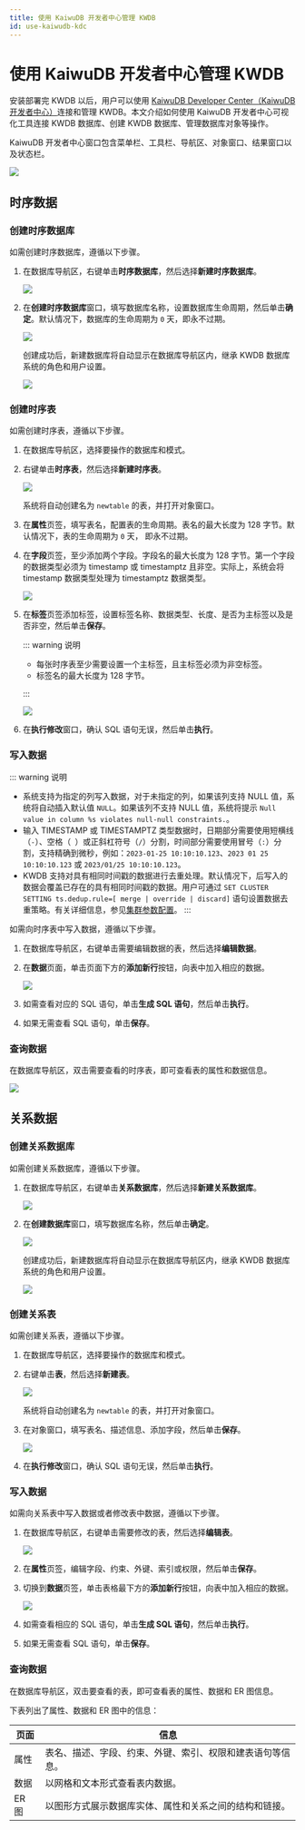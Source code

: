 ```yaml
---
title: 使用 KaiwuDB 开发者中心管理 KWDB
id: use-kaiwudb-kdc
---
```


# 使用 KaiwuDB 开发者中心管理 KWDB

安装部署完 KWDB 以后，用户可以使用 [KaiwuDB Developer Center（KaiwuDB 开发者中心）](../../kaiwudb-developer-center/overview.md)连接和管理 KWDB。本文介绍如何使用 KaiwuDB 开发者中心可视化工具连接 KWDB 数据库、创建 KWDB 数据库、管理数据库对象等操作。

KaiwuDB 开发者中心窗口包含菜单栏、工具栏、导航区、对象窗口、结果窗口以及状态栏。

![](../../static/quickstart/D2ItbzgMCobJovxVdslcwHR4nTh.png)

## 时序数据

### 创建时序数据库

如需创建时序数据库，遵循以下步骤。

1. 在数据库导航区，右键单击**时序数据库**，然后选择**新建时序数据库**。

   ![](../../static/quickstart/UNUrbCKASoAh4lxCJDIc02bpnAg.png)

2. 在**创建时序数据库**窗口，填写数据库名称，设置数据库生命周期，然后单击**确定**。默认情况下，数据库的生命周期为 `0` 天，即永不过期。

   ![](../../static/quickstart/Kq6obMHXMo16SCxyaRucvKHOnCc.png)

   创建成功后，新建数据库将自动显示在数据库导航区内，继承 KWDB 数据库系统的角色和用户设置。

   ![](../../static/quickstart/I77LbWmXCojubdxQ6sXcV1bgnIc.png)

### 创建时序表

如需创建时序表，遵循以下步骤。

1. 在数据库导航区，选择要操作的数据库和模式。
2. 右键单击**时序表**，然后选择**新建时序表**。

   ![](../../static/quickstart/MT2WbcXCeor3oZxFr6Kc0eSBnGf.png)

   系统将自动创建名为 `newtable` 的表，并打开对象窗口。

3. 在**属性**页签，填写表名，配置表的生命周期。表名的最大长度为 128 字节。默认情况下，表的生命周期为 `0` 天， 即永不过期。
4. 在**字段**页签，至少添加两个字段。字段名的最大长度为 128 字节。第一个字段的数据类型必须为 timestamp 或 timestamptz 且非空。实际上，系统会将 timestamp 数据类型处理为 timestamptz 数据类型。

   ![](../../static/quickstart/WM9JbwXBRoMEKsxlUSZcjFsTnqg.png)

5. 在**标签**页签添加标签，设置标签名称、数据类型、长度、是否为主标签以及是否非空，然后单击**保存**。

   ::: warning 说明

   - 每张时序表至少需要设置一个主标签，且主标签必须为非空标签。
   - 标签名的最大长度为 128 字节。

   :::

   ![](../../static/quickstart/O8KIbHGpjoukK0xVFcvcav2unGb.png)

6. 在**执行修改**窗口，确认 SQL 语句无误，然后单击**执行**。

### 写入数据

::: warning 说明

- 系统支持为指定的列写入数据，对于未指定的列，如果该列支持 NULL 值，系统将自动插入默认值 `NULL`。如果该列不支持 NULL 值，系统将提示 `Null value in column %s violates null-null constraints.`。
- 输入 TIMESTAMP 或 TIMESTAMPTZ 类型数据时，日期部分需要使用短横线（`-`）、空格（` `）或正斜杠符号（`/`）分割，时间部分需要使用冒号（`:`）分割，支持精确到微秒，例如：`2023-01-25 10:10:10.123`、`2023 01 25 10:10:10.123` 或 `2023/01/25 10:10:10.123`。
- KWDB 支持对具有相同时间戳的数据进行去重处理。默认情况下，后写入的数据会覆盖已存在的具有相同时间戳的数据。用户可通过 `SET CLUSTER SETTING ts.dedup.rule=[ merge | override | discard]` 语句设置数据去重策略。有关详细信息，参见[集群参数配置](../../db-operation/cluster-settings-config.md)。
  :::

如需向时序表中写入数据，遵循以下步骤。

1. 在数据库导航区，右键单击需要编辑数据的表，然后选择**编辑数据**。
2. 在**数据**页面，单击页面下方的**添加新行**按钮，向表中加入相应的数据。

   ![](../../static/quickstart/Dx0XbImeyornwwxQvU7cRk0an4b.png)

3. 如需查看对应的 SQL 语句，单击**生成 SQL 语句**，然后单击**执行**。
4. 如果无需查看 SQL 语句，单击**保存**。

### 查询数据

在数据库导航区，双击需要查看的时序表，即可查看表的属性和数据信息。

![](../../static/quickstart/LZw1b9QNiozgaWx8GeGc0cVbnyf.png)

## 关系数据

### 创建关系数据库

如需创建关系数据库，遵循以下步骤。

1. 在数据库导航区，右键单击**关系数据库**，然后选择**新建关系数据库**。

   ![](../../static/quickstart/RZXDbMbo3oWi8DxbxtacRFsonDg.png)

2. 在**创建数据库**窗口，填写数据库名称，然后单击**确定**。

   ![](../../static/quickstart/Bl9mbcsacoJLRox8JUncHl8Knzd.png)

   创建成功后，新建数据库将自动显示在数据库导航区内，继承 KWDB 数据库系统的角色和用户设置。

   ![](../../static/quickstart/MTDQbdQXxomoQMxbuZzc6hzVnPg.png)

### 创建关系表

如需创建关系表，遵循以下步骤。

1. 在数据库导航区，选择要操作的数据库和模式。

2. 右键单击**表**，然后选择**新建表**。

   ![](../../static/quickstart/BtV9bdtyyo0DKQxv2Eoclv1bn7d.png)

   系统将自动创建名为 `newtable` 的表，并打开对象窗口。

3. 在对象窗口，填写表名、描述信息、添加字段，然后单击**保存**。

   ![](../../static/quickstart/SV9PbXsvmoKuVHxdkjCcDcdCnlg.png)

4. 在**执行修改**窗口，确认 SQL 语句无误，然后单击**执行**。

### 写入数据

如需向关系表中写入数据或者修改表中数据，遵循以下步骤。

1. 在数据库导航区，右键单击需要修改的表，然后选择**编辑表**。

   ![](../../static/quickstart/MBqVbPrHAoPBOJxShsdc0BjSnzf.png)

2. 在**属性**页签，编辑字段、约束、外键、索引或权限，然后单击**保存**。

3. 切换到**数据**页签，单击表格最下方的**添加新行**按钮，向表中加入相应的数据。

   ![](../../static/quickstart/EhP6bfldio0eA1x584ucqsGhnLg.png)

4. 如需查看相应的 SQL 语句，单击**生成 SQL 语句**，然后单击**执行**。
5. 如果无需查看 SQL 语句，单击**保存**。

### 查询数据

在数据库导航区，双击要查看的表，即可查看表的属性、数据和 ER 图信息。

下表列出了属性、数据和 ER 图中的信息：

| 页面  | 信息                                                       |
| ----- | ---------------------------------------------------------- |
| 属性  | 表名、描述、字段、约束、外键、索引、权限和建表语句等信息。 |
| 数据  | 以网格和文本形式查看表内数据。                             |
| ER 图 | 以图形方式展示数据库实体、属性和关系之间的结构和链接。     |
